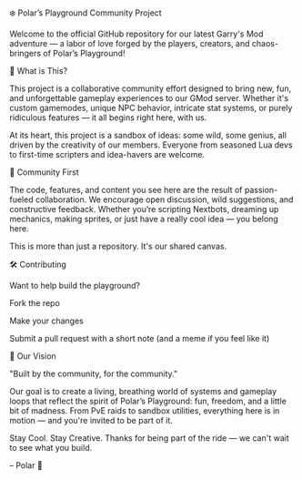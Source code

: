 ❄️ Polar’s Playground Community Project

Welcome to the official GitHub repository for our latest Garry's Mod adventure — a labor of love forged by the players, creators, and chaos-bringers of Polar’s Playground!

🌟 What is This?

This project is a collaborative community effort designed to bring new, fun, and unforgettable gameplay experiences to our GMod server. Whether it's custom gamemodes, unique NPC behavior, intricate stat systems, or purely ridiculous features — it all begins right here, with us.

At its heart, this project is a sandbox of ideas: some wild, some genius, all driven by the creativity of our members. Everyone from seasoned Lua devs to first-time scripters and idea-havers are welcome.

🤝 Community First

The code, features, and content you see here are the result of passion-fueled collaboration. We encourage open discussion, wild suggestions, and constructive feedback. Whether you’re scripting Nextbots, dreaming up mechanics, making sprites, or just have a really cool idea — you belong here.

This is more than just a repository. It's our shared canvas.

🛠️ Contributing

Want to help build the playground?

Fork the repo

Make your changes

Submit a pull request with a short note (and a meme if you feel like it)

📌 Our Vision

"Built by the community, for the community."

Our goal is to create a living, breathing world of systems and gameplay loops that reflect the spirit of Polar’s Playground: fun, freedom, and a little bit of madness. From PvE raids to sandbox utilities, everything here is in motion — and you're invited to be part of it.

Stay Cool. Stay Creative. Thanks for being part of the ride — we can't wait to see what you build.

– Polar 💙
